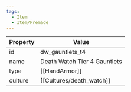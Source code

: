 ```yaml
---
tags:
  - Item
  - Item/Premade
---
```


| Property | Value                        |
| -------- | ---------------------------- |
| id       | dw_gauntlets_t4              |
| name     | Death Watch Tier 4 Gauntlets |
| type     | [[HandArmor]]                |
| culture  | [[Cultures/death_watch]]              |



